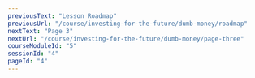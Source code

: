 ```yaml
---
previousText: "Lesson Roadmap"
previousUrl: "/course/investing-for-the-future/dumb-money/roadmap"
nextText: "Page 3"
nextUrl: "/course/investing-for-the-future/dumb-money/page-three"
courseModuleId: "5"
sessionId: "4"
pageId: "4"
---
```



<sparkle-animation-player src="./animation1/m4l3_part1.js" composition="6F53CC10F2C81940927BA93AF8372292"></sparkle-animation-player>
